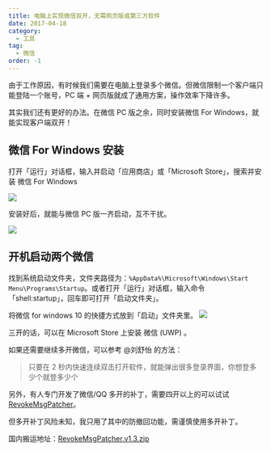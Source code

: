 ```yaml
---
title: 电脑上实现微信双开，无需网页版或第三方软件
date: 2017-04-18
category:
  - 工具
tag:
  - 微信
order: -1
---
```


由于工作原因，有时候我们需要在电脑上登录多个微信。但微信限制一个客户端只能登陆一个账号，PC 端 + 网页版就成了通用方案，操作效率下降许多。

其实我们还有更好的办法。在微信 PC 版之余，同时安装微信 For Windows，就能实现客户端双开！

## 微信 For Windows 安装

打开「运行」对话框，输入并启动「应用商店」或「Microsoft Store」，搜索并安装 微信 For Windows

![](http://tc.seoipo.com/2022-05-06-04-21-30.png)

安装好后，就能与微信 PC 版一齐启动，互不干扰。

![](http://tc.seoipo.com/2022-05-06-04-21-40.png)

## 开机启动两个微信

找到系统启动文件夹，文件夹路径为：`%AppData%\Microsoft\Windows\Start Menu\Programs\Startup`。或者打开「运行」对话框，输入命令「shell:startup」，回车即可打开「启动文件夹」。

将微信 for windows 10 的快捷方式放到「启动」文件夹里。
![](http://tc.seoipo.com/2022-05-06-04-23-49.png)

三开的话，可以在 Microsoft Store 上安装 微信 (UWP) 。

如果还需要继续多开微信，可以参考 @刘舒怡 的方法：

> 只要在 2 秒内快速连续双击打开软件，就能弹出很多登录界面，你想登多少个就登多少个

另外，有人专门开发了微信/QQ 多开的补丁，需要四开以上的可以试试 [RevokeMsgPatcher](https://github.com/huiyadanli/RevokeMsgPatcher)。

但多开补丁风险未知，我只用了其中的防撤回功能，需谨慎使用多开补丁。

国内搬运地址：[RevokeMsgPatcher.v1.3.zip](https://wwz.lanzouf.com/i7poa035996d)
